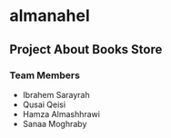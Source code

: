 # almanahel

## Project About Books Store

### Team Members
* Ibrahem Sarayrah
* Qusai Qeisi
* Hamza Almashhrawi
* Sanaa Moghraby
